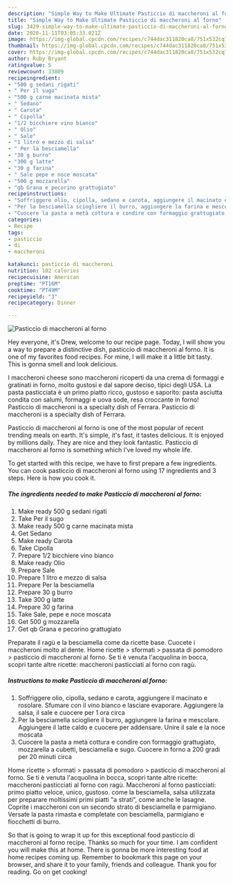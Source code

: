 ```yaml
---
description: "Simple Way to Make Ultimate Pasticcio di maccheroni al forno"
title: "Simple Way to Make Ultimate Pasticcio di maccheroni al forno"
slug: 3429-simple-way-to-make-ultimate-pasticcio-di-maccheroni-al-forno
date: 2020-11-11T03:05:33.021Z
image: https://img-global.cpcdn.com/recipes/c744dac311820ca8/751x532cq70/pasticcio-di-maccheroni-al-forno-recipe-main-photo.jpg
thumbnail: https://img-global.cpcdn.com/recipes/c744dac311820ca8/751x532cq70/pasticcio-di-maccheroni-al-forno-recipe-main-photo.jpg
cover: https://img-global.cpcdn.com/recipes/c744dac311820ca8/751x532cq70/pasticcio-di-maccheroni-al-forno-recipe-main-photo.jpg
author: Ruby Bryant
ratingvalue: 5
reviewcount: 33809
recipeingredient:
- "500 g sedani rigati"
- " Per il sugo"
- "500 g carne macinata mista"
- " Sedano"
- " Carota"
- " Cipolla"
- "1/2 bicchiere vino bianco"
- " Olio"
- " Sale"
- "1 litro e mezzo di salsa"
- " Per la besciamella"
- "30 g burro"
- "300 g latte"
- "30 g farina"
- " Sale pepe e noce moscata"
- "500 g mozzarella"
- "qb Grana e pecorino grattugiato"
recipeinstructions:
- "Soffriggere olio, cipolla, sedano e carota, aggiungere il macinato e rosolare. Sfumare con il vino bianco e lasciare evaporare. Aggiungere la salsa, il sale e cuocere per 1 ora circa"
- "Per la besciamella sciogliere il burro, aggiungere la farina e mescolare. Aggiungere il latte caldo e cuocere per addensare. Unire il sale e la noce moscata"
- "Cuocere la pasta a metà cottura e condire con formaggio grattugiato, mozzarella a cubetti, besciamella e sugo. Cuocere in forno a 200 gradi per 20 minuti circa"
categories:
- Recipe
tags:
- pasticcio
- di
- maccheroni

katakunci: pasticcio di maccheroni 
nutrition: 102 calories
recipecuisine: American
preptime: "PT16M"
cooktime: "PT49M"
recipeyield: "3"
recipecategory: Dinner

---
```



![Pasticcio di maccheroni al forno](https://img-global.cpcdn.com/recipes/c744dac311820ca8/751x532cq70/pasticcio-di-maccheroni-al-forno-recipe-main-photo.jpg)

Hey everyone, it's Drew, welcome to our recipe page. Today, I will show you a way to prepare a distinctive dish, pasticcio di maccheroni al forno. It is one of my favorites food recipes. For mine, I will make it a little bit tasty. This is gonna smell and look delicious.

I maccheroni cheese sono maccheroni ricoperti da una crema di formaggi e gratinati in forno, molto gustosi e dal sapore deciso, tipici degli USA. La pasta pasticciata è un primo piatto ricco, gustoso e saporito: pasta asciutta condita con salumi, formaggi e uova sode, resa croccante in forno! Pasticcio di maccheroni is a specialty dish of Ferrara. Pasticcio di maccheroni is a specialty dish of Ferrara.

Pasticcio di maccheroni al forno is one of the most popular of recent trending meals on earth. It's simple, it's fast, it tastes delicious. It is enjoyed by millions daily. They are nice and they look fantastic. Pasticcio di maccheroni al forno is something which I've loved my whole life.


To get started with this recipe, we have to first prepare a few ingredients. You can cook pasticcio di maccheroni al forno using 17 ingredients and 3 steps. Here is how you cook it.

<!--inarticleads1-->

##### The ingredients needed to make Pasticcio di maccheroni al forno:

1. Make ready 500 g sedani rigati
1. Take  Per il sugo
1. Make ready 500 g carne macinata mista
1. Get  Sedano
1. Make ready  Carota
1. Take  Cipolla
1. Prepare 1/2 bicchiere vino bianco
1. Make ready  Olio
1. Prepare  Sale
1. Prepare 1 litro e mezzo di salsa
1. Prepare  Per la besciamella
1. Prepare 30 g burro
1. Take 300 g latte
1. Prepare 30 g farina
1. Take  Sale, pepe e noce moscata
1. Get 500 g mozzarella
1. Get qb Grana e pecorino grattugiato


Preparate il ragù e la besciamella come da ricette base. Cuocete i maccheroni molto al dente. Home ricette &gt; sformati &gt; passata di pomodoro &gt; pasticcio di maccheroni al forno. Se ti è venuta l&#39;acquolina in bocca, scopri tante altre ricette: maccheroni pasticciati al forno con ragù. 

<!--inarticleads2-->

##### Instructions to make Pasticcio di maccheroni al forno:

1. Soffriggere olio, cipolla, sedano e carota, aggiungere il macinato e rosolare. Sfumare con il vino bianco e lasciare evaporare. Aggiungere la salsa, il sale e cuocere per 1 ora circa
1. Per la besciamella sciogliere il burro, aggiungere la farina e mescolare. Aggiungere il latte caldo e cuocere per addensare. Unire il sale e la noce moscata
1. Cuocere la pasta a metà cottura e condire con formaggio grattugiato, mozzarella a cubetti, besciamella e sugo. Cuocere in forno a 200 gradi per 20 minuti circa


Home ricette &gt; sformati &gt; passata di pomodoro &gt; pasticcio di maccheroni al forno. Se ti è venuta l&#39;acquolina in bocca, scopri tante altre ricette: maccheroni pasticciati al forno con ragù. Maccheroni al forno pasticciati: primo piatto veloce, unico, gustoso. come la besciamella, salsa utilizzata per preparare moltissimi primi piatti &#34;a strati&#34;, come anche le lasagne. Coprite i maccheroni con un secondo strato di besciamella e parmigiano. Versate la pasta rimasta e completate con besciamella, parmigiano e fiocchetti di burro. 

So that is going to wrap it up for this exceptional food pasticcio di maccheroni al forno recipe. Thanks so much for your time. I am confident you will make this at home. There is gonna be more interesting food at home recipes coming up. Remember to bookmark this page on your browser, and share it to your family, friends and colleague. Thank you for reading. Go on get cooking!
